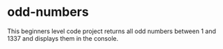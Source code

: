 # odd-numbers
This beginners level code project returns all odd numbers between 1 and 1337 and displays them in the console.
